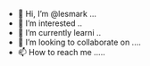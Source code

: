 - 👋 Hi, I’m @lesmark ...
- 👀 I’m interested ..
- 🌱 I’m currently learni ..
- 💞️ I’m looking to collaborate on ....
- 📫 How to reach me .....

<!---
lesmark/lesmark is a ✨ special ✨ repository because its `README.md` (this file) appears on your GitHub profile.
You can click the Preview link to take a look at your changes.
--->
